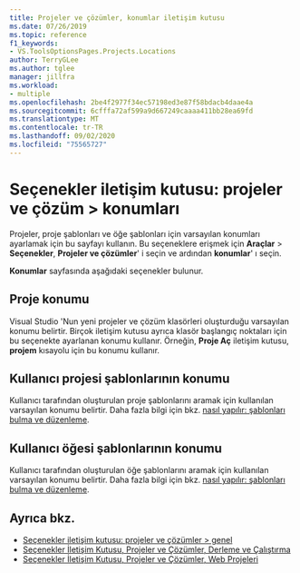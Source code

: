 ```yaml
---
title: Projeler ve çözümler, konumlar iletişim kutusu
ms.date: 07/26/2019
ms.topic: reference
f1_keywords:
- VS.ToolsOptionsPages.Projects.Locations
author: TerryGLee
ms.author: tglee
manager: jillfra
ms.workload:
- multiple
ms.openlocfilehash: 2be4f2977f34ec57198ed3e87f58bdacb4daae4a
ms.sourcegitcommit: 6cfffa72af599a9d667249caaaa411bb28ea69fd
ms.translationtype: MT
ms.contentlocale: tr-TR
ms.lasthandoff: 09/02/2020
ms.locfileid: "75565727"
---
```

# <a name="options-dialog-box-projects-and-solutions--locations"></a>Seçenekler iletişim kutusu: projeler ve çözüm \> konumları

Projeler, proje şablonları ve öğe şablonları için varsayılan konumları ayarlamak için bu sayfayı kullanın. Bu seçeneklere erişmek için **Araçlar**  >  **Seçenekler**, **Projeler ve çözümler**' i seçin ve ardından **konumlar**' ı seçin.

**Konumlar** sayfasında aşağıdaki seçenekler bulunur.

## <a name="projects-location"></a>Proje konumu

Visual Studio 'Nun yeni projeler ve çözüm klasörleri oluşturduğu varsayılan konumu belirtir. Birçok iletişim kutusu ayrıca klasör başlangıç noktaları için bu seçenekte ayarlanan konumu kullanır. Örneğin, **Proje Aç** iletişim kutusu, **projem** kısayolu için bu konumu kullanır.

## <a name="user-project-templates-location"></a>Kullanıcı projesi şablonlarının konumu

Kullanıcı tarafından oluşturulan proje şablonlarını aramak için kullanılan varsayılan konumu belirtir. Daha fazla bilgi için bkz. [nasıl yapılır: şablonları bulma ve düzenleme](../../ide/how-to-locate-and-organize-project-and-item-templates.md).

## <a name="user-item-templates-location"></a>Kullanıcı öğesi şablonlarının konumu

Kullanıcı tarafından oluşturulan öğe şablonlarını aramak için kullanılan varsayılan konumu belirtir. Daha fazla bilgi için bkz. [nasıl yapılır: şablonları bulma ve düzenleme](../../ide/how-to-locate-and-organize-project-and-item-templates.md).

## <a name="see-also"></a>Ayrıca bkz.

- [Seçenekler iletişim kutusu: projeler ve çözümler \> genel](projects-and-solutions-options-dialog-box.md)
- [Seçenekler İletişim Kutusu, Projeler ve Çözümler, Derleme ve Çalıştırma](../../ide/reference/options-dialog-box-projects-and-solutions-build-and-run.md)
- [Seçenekler İletişim Kutusu, Projeler ve Çözümler, Web Projeleri](../../ide/reference/options-dialog-box-projects-and-solutions-web-projects.md)
